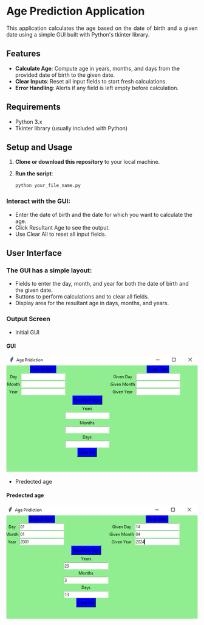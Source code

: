 # Age Prediction Application

<p align="justify"> This application calculates the age based on the date of birth and a given date using a simple GUI built with Python's tkinter library.</p>

## Features

- **Calculate Age**: Compute age in years, months, and days from the provided date of birth to the given date.
- **Clear Inputs**: Reset all input fields to start fresh calculations.
- **Error Handling**: Alerts if any field is left empty before calculation.

## Requirements

- Python 3.x
- Tkinter library (usually included with Python)

## Setup and Usage

1. **Clone or download this repository** to your local machine.

2. **Run the script**:
   ```bash
   python your_file_name.py
   ```


### Interact with the GUI:
- Enter the date of birth and the date for which you want to calculate the age.
- Click Resultant Age to see the output.
- Use Clear All to reset all input fields.

## User Interface
### The GUI has a simple layout:

- Fields to enter the day, month, and year for both the date of birth and the given date.
- Buttons to perform calculations and to clear all fields.
- Display area for the resultant age in days, months, and years.

### Output Screen

- Initial GUI
#### GUI
  ![pic1](./Pictures/pic1.png)

- Predected age
#### Predected age
   ![pic2](./Pictures/pic2.png)